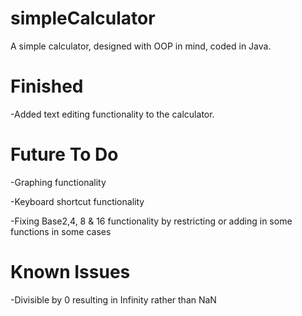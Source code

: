 # simpleCalculator

A simple calculator, designed with OOP in mind, coded in Java.

# Finished 

-Added text editing functionality to the calculator. 

# Future To Do
-Graphing functionality

-Keyboard shortcut functionality 

-Fixing Base2,4, 8 & 16 functionality by restricting or adding in some functions in some cases

# Known Issues
-Divisible by 0 resulting in Infinity rather than NaN

